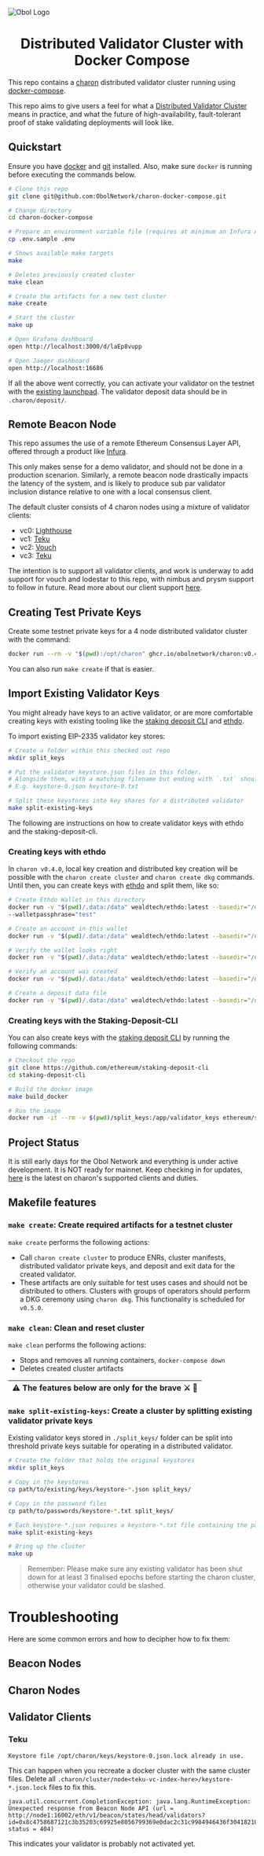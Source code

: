 ![Obol Logo](https://obol.tech/obolnetwork.png)

<h1 align="center">Distributed Validator Cluster with Docker Compose</h1>

This repo contains a [charon](https://github.com/ObolNetwork/charon) distributed validator cluster running using [docker-compose](https://docs.docker.com/compose/).

This repo aims to give users a feel for what a [Distributed Validator Cluster](https://docs.obol.tech/docs/int/key-concepts#distributed-validator-cluster) means in practice, and what the future of high-availability, fault-tolerant proof of stake validating deployments will look like. 

## Quickstart

Ensure you have [docker](https://docs.docker.com/engine/install/) and [git](https://git-scm.com/downloads) installed. Also, make sure `docker` is running before executing the commands below.

```sh
# Clone this repo
git clone git@github.com:ObolNetwork/charon-docker-compose.git

# Change directory
cd charon-docker-compose

# Prepare an environment variable file (requires at minimum an Infura API endpoint for your chosen chain)
cp .env.sample .env

# Shows available make targets
make

# Deletes previously created cluster
make clean

# Create the artifacts for a new test cluster
make create

# Start the cluster
make up

# Open Grafana dashboard
open http://localhost:3000/d/laEp8vupp

# Open Jaeger dashboard
open http://localhost:16686
```

If all the above went correctly, you can activate your validator on the testnet with the [existing launchpad](https://prater.launchpad.ethereum.org/en/). The validator deposit data should be in `.charon/deposit/`. 


## Remote Beacon Node

This repo assumes the use of a remote Ethereum Consensus Layer API, offered through a product like [Infura](https://infura.io/).

This only makes sense for a demo validator, and should not be done in a production scenarion. Similarly, a remote beacon node drastically impacts the latency of the system, and is likely to produce sub par validator inclusion distance relative to one with a local consensus client. 

The default cluster consists of 4 charon nodes using a mixture of validator clients:
- vc0: [Lighthouse](https://github.com/sigp/lighthouse)
- vc1: [Teku](https://github.com/ConsenSys/teku)
- vc2: [Vouch](https://github.com/attestantio/vouch)
- vc3: [Teku](https://github.com/ConsenSys/teku)

The intention is to support all validator clients, and work is underway to add support for vouch and lodestar to this repo, with nimbus and prysm support to follow in future. Read more about our client support [here](https://github.com/ObolNetwork/charon#supported-consensus-layer-clients). 

## Creating Test Private Keys

Create some testnet private keys for a 4 node distributed validator cluster with the command:

```sh
docker run --rm -v "$(pwd):/opt/charon" ghcr.io/obolnetwork/charon:v0.4.0 create cluster --cluster-dir=".charon/cluster"
```

You can also run `make create` if that is easier. 

## Import Existing Validator Keys

You might already have keys to an active validator, or are more comfortable creating keys with existing tooling like the [staking deposit CLI](https://github.com/ethereum/staking-deposit-cli) and [ethdo](https://github.com/wealdtech/ethdo). 

To import existing EIP-2335 validator key stores:

```sh
# Create a folder within this checked out repo
mkdir split_keys

# Put the validator keystore.json files in this folder. 
# Alongside them, with a matching filename but ending with `.txt` should be the password to the keystore.
# E.g. keystore-0.json keystore-0.txt

# Split these keystores into key shares for a distributed validator
make split-existing-keys
```

The following are instructions on how to create validator keys with ethdo and the staking-deposit-cli.

### Creating keys with ethdo
In `charon v0.4.0`, local key creation and distributed key creation will be possible with the `charon create cluster` and `charon create dkg` commands. Until then, you can create keys with [ethdo](https://github.com/wealdtech/ethdo) and split them, like so:

```sh
# Create Ethdo Wallet in this directory
docker run -v "$(pwd)/.data:/data" wealdtech/ethdo:latest --basedir="/data" wallet create --wallet="test" 
--walletpassphrase="test"

# Create an account in this wallet
docker run -v "$(pwd)/.data:/data" wealdtech/ethdo:latest --basedir="/data" account create --walletpassphrase="test" --account="test/1" --passphrase="test"

# Verify the wallet looks right
docker run -v "$(pwd)/.data:/data" wealdtech/ethdo:latest --basedir="/data" wallet info --wallet="test" 

# Verify an account was created
docker run -v "$(pwd)/.data:/data" wealdtech/ethdo:latest --basedir="/data" account info --account="test/1" 

# Create a deposit data file
docker run -v "$(pwd)/.data:/data" wealdtech/ethdo:latest --basedir="/data" validator depositdata --validatoraccount="test/1" --withdrawalaccount="test/1" --depositvalue="32 ether" --forkversion="0x00001020" --passphrase="test" --raw

```

### Creating keys with the Staking-Deposit-CLI

You can also create keys with the [staking deposit CLI](https://github.com/ethereum/staking-deposit-cli#option-4-use-docker-image) by running the following commands:

```sh
# Checkout the repo
git clone https://github.com/ethereum/staking-deposit-cli
cd staking-deposit-cli

# Build the docker image
make build_docker

# Run the image
docker run -it --rm -v $(pwd)/split_keys:/app/validator_keys ethereum/staking-deposit-cli new-mnemonic --num_validators=1 --mnemonic_language=english --chain=prater
```

## Project Status

It is still early days for the Obol Network and everything is under active development. 
It is NOT ready for mainnet. 
Keep checking in for updates, [here](https://github.com/ObolNetwork/charon/#supported-consensus-layer-clients) is the latest on charon's supported clients and duties.

## Makefile features

### `make create`: Create required artifacts for a testnet cluster

`make create` performs the following actions:
- Call `charon create cluster` to produce ENRs, cluster manifests, distributed validator private keys, and deposit and exit data for the created validator.
- These artifacts are only suitable for test uses cases and should not be distributed to others. Clusters with groups of operators should perform a DKG ceremony using `charon dkg`. This functionality is scheduled for `v0.5.0`. 

### `make clean`: Clean and reset cluster

`make clean` performs the following actions:
- Stops and removes all running containers, `docker-compose down` 
- Deletes created cluster artifacts


| ⚠️ The features below are only for the brave ⚔️ 🐉 |
|----------------------------------------------------|

### `make split-existing-keys`: Create a cluster by splitting existing validator private keys


Existing validator keys stored in `./split_keys/` folder can be split into threshold private keys suitable for operating in a distributed validator.

```sh
# Create the folder that holds the original keystores
mkdir split_keys

# Copy in the keystores
cp path/to/existing/keys/keystore-*.json split_keys/

# Copy in the password files
cp path/to/passwords/keystore-*.txt split_keys/

# Each keystore-*.json requires a keystore-*.txt file containing the password.
make split-existing-keys

# Bring up the cluster
make up
```

> Remember: Please make sure any existing validator has been shut down for
> at least 3 finalised epochs before starting the charon cluster,
> otherwise your validator could be slashed.

# Troubleshooting

Here are some common errors and how to decipher how to fix them:

## Beacon Nodes

## Charon Nodes

## Validator Clients

### Teku

```
Keystore file /opt/charon/keys/keystore-0.json.lock already in use.
```

This can happen when you recreate a docker cluster with the same cluster files. Delete all `.charon/cluster/node<teku-vc-index-here>/keystore-*.json.lock` files to fix this. 

```
java.util.concurrent.CompletionException: java.lang.RuntimeException: Unexpected response from Beacon Node API (url = http://node1:16002/eth/v1/beacon/states/head/validators?id=0x8c4758687121c3b35203c69925e8056799369e0dac2c31c9984946436f3041821080a58e6c1a813b4de1007333552347, status = 404)
```

This indicates your validator is probably not activated yet.